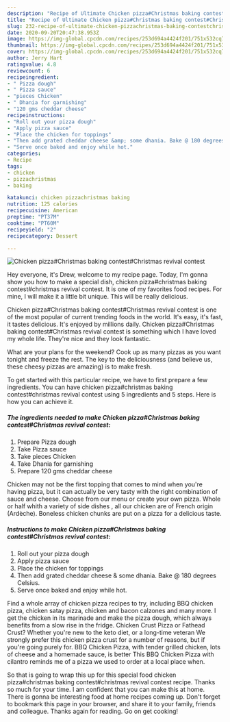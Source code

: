```yaml
---
description: "Recipe of Ultimate Chicken pizza#Christmas baking contest#Christmas revival contest"
title: "Recipe of Ultimate Chicken pizza#Christmas baking contest#Christmas revival contest"
slug: 232-recipe-of-ultimate-chicken-pizzachristmas-baking-contestchristmas-revival-contest
date: 2020-09-20T20:47:38.953Z
image: https://img-global.cpcdn.com/recipes/253d694a4424f201/751x532cq70/chicken-pizzachristmas-baking-contestchristmas-revival-contest-recipe-main-photo.jpg
thumbnail: https://img-global.cpcdn.com/recipes/253d694a4424f201/751x532cq70/chicken-pizzachristmas-baking-contestchristmas-revival-contest-recipe-main-photo.jpg
cover: https://img-global.cpcdn.com/recipes/253d694a4424f201/751x532cq70/chicken-pizzachristmas-baking-contestchristmas-revival-contest-recipe-main-photo.jpg
author: Jerry Hart
ratingvalue: 4.8
reviewcount: 6
recipeingredient:
- " Pizza dough"
- " Pizza sauce"
- "pieces Chicken"
- " Dhania for garnishing"
- "120 gms cheddar cheese"
recipeinstructions:
- "Roll out your pizza dough"
- "Apply pizza sauce"
- "Place the chicken for toppings"
- "Then add grated cheddar cheese &amp; some dhania. Bake @ 180 degrees Celsius."
- "Serve once baked and enjoy while hot."
categories:
- Recipe
tags:
- chicken
- pizzachristmas
- baking

katakunci: chicken pizzachristmas baking 
nutrition: 125 calories
recipecuisine: American
preptime: "PT37M"
cooktime: "PT60M"
recipeyield: "2"
recipecategory: Dessert

---
```



![Chicken pizza#Christmas baking contest#Christmas revival contest](https://img-global.cpcdn.com/recipes/253d694a4424f201/751x532cq70/chicken-pizzachristmas-baking-contestchristmas-revival-contest-recipe-main-photo.jpg)

Hey everyone, it's Drew, welcome to my recipe page. Today, I'm gonna show you how to make a special dish, chicken pizza#christmas baking contest#christmas revival contest. It is one of my favorites food recipes. For mine, I will make it a little bit unique. This will be really delicious.

Chicken pizza#Christmas baking contest#Christmas revival contest is one of the most popular of current trending foods in the world. It's easy, it's fast, it tastes delicious. It's enjoyed by millions daily. Chicken pizza#Christmas baking contest#Christmas revival contest is something which I have loved my whole life. They're nice and they look fantastic.

What are your plans for the weekend? Cook up as many pizzas as you want tonight and freeze the rest. The key to the deliciousness (and believe us, these cheesy pizzas are amazing) is to make fresh.


To get started with this particular recipe, we have to first prepare a few ingredients. You can have chicken pizza#christmas baking contest#christmas revival contest using 5 ingredients and 5 steps. Here is how you can achieve it.

<!--inarticleads1-->

##### The ingredients needed to make Chicken pizza#Christmas baking contest#Christmas revival contest:

1. Prepare  Pizza dough
1. Take  Pizza sauce
1. Take pieces Chicken
1. Take  Dhania for garnishing
1. Prepare 120 gms cheddar cheese


Chicken may not be the first topping that comes to mind when you&#39;re having pizza, but it can actually be very tasty with the right combination of sauce and cheese. Choose from our menu or create your own pizza. Whole or half whith a variety of side dishes , all our chicken are of French origin (Ardèche). Boneless chicken chunks are put on a pizza for a delicious taste. 

<!--inarticleads2-->

##### Instructions to make Chicken pizza#Christmas baking contest#Christmas revival contest:

1. Roll out your pizza dough
1. Apply pizza sauce
1. Place the chicken for toppings
1. Then add grated cheddar cheese &amp; some dhania. Bake @ 180 degrees Celsius.
1. Serve once baked and enjoy while hot.


Find a whole array of chicken pizza recipes to try, including BBQ chicken pizza, chicken satay pizza, chicken and bacon calzones and many more. I get the chicken in its marinade and make the pizza dough, which always benefits from a slow rise in the fridge. Chicken Crust Pizza or Fathead Crust? Whether you&#39;re new to the keto diet, or a long-time veteran We strongly prefer this chicken pizza crust for a number of reasons, but if you&#39;re going purely for. BBQ Chicken Pizza, with tender grilled chicken, lots of cheese and a homemade sauce, is better This BBQ Chicken Pizza with cilantro reminds me of a pizza we used to order at a local place when. 

So that is going to wrap this up for this special food chicken pizza#christmas baking contest#christmas revival contest recipe. Thanks so much for your time. I am confident that you can make this at home. There is gonna be interesting food at home recipes coming up. Don't forget to bookmark this page in your browser, and share it to your family, friends and colleague. Thanks again for reading. Go on get cooking!
